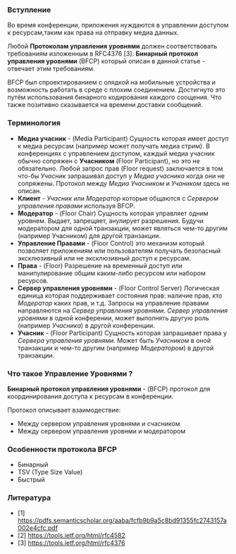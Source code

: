 ### Вступление

Во время конференции, приложения нуждаются в управлении доступом к ресурсам,таким как права на отправку медиа данных. 

Любой **Протоколам управления уровнями** должен соответствовать требованиям изложенным в RFC4376 [3]. **Бинарный протокол управления уровнями** (BFCP) который описан в данной статье - отвечает этим требованиям.

BFCP был спроектированием с олядкой на мобильные устройства и возможность работать в среде с плохим соединением. Достигнуто это путём использования бинарного кодирования каждого соощения. Что также позитивно сказывается на времени доставки сообщений.



### Терминология

 - **Медиа учасник** - (Media Participant) Сущность которая имеет доступ к медиа ресурсам (например может получать медиа стрим). В конференциях с управлением доступом, каждый медиа учасник обычно сопряжен с **Учасником** (Floor Participant), но это не обязательно. Любой запрос прав (Floor request) заключается в том что-бы *Учасник* запрашивал доступ у *Медиа учасника* когда они не сопряжены. Протокол между *Медиа Учасником* и *Учаником* здесь не описан.
 - **Клиент** - *Учасник* или *Модератор* которые общаются с *Сервером управления правами* используя BFCP.
 - **Модератор**  - (Floor Chair) Сущность которая управляет одним уровнем. Выдает, запрещяет, анулирует разрешения. Будучи модератором для одной транзакции, может являться чем-то другим (например Учасником) для другой транзакции. 
 - **Управление Правами** - (Floor Control) это механизм который позволяет приложениям или пользователям получать безопасный эксклюзивный или не эксклюзивный доступ к ресурсам.
 - **Права** - (Floor) Разрешение на временный доступ или манипулирование общим каким-либо ресурсом или набором ресурсов.
 - **Сервер управления уровнями** - (Floor Control Server) Логическая единица которая поддерживает состояния прав: наличие прав, кто *Модератор* каких прав, и т.д. Запросы на управление правами направляются на *Сервер управления уровнями*. *Сервер управления уровнями* в одной конферении, может выполнять другую роль (например *Учасника*) в другой конференции.
 - **Учасник** - (Floor Participant) Сущность которая запрашивает права у *Сервера управления уровнями*. Может быть *Учасником* в оной транзакции и чем-то другим (например *Модератором*) в другой транзакции.  


### Что такое Управление Уровнями ?



**Бинарный протокол управления уровнями** - (BFCP) протокол для координирования доступа к ресурсам в конференции.

Протокол описывает взаимодествие:
 - Между сервером управления уровнями и счасником
 - Между сервером управления уровнми и модератором
 
 ### Особенности протокола BFCP
  - Бинарный
  - TSV (Type Size Value)
  - Быстрый

### Литература
- [1] https://pdfs.semanticscholar.org/aaba/fcfb9b9a5c8bd91355fc2743157a002e4cfc.pdf
- [2] https://tools.ietf.org/html/rfc4582
- [3] https://tools.ietf.org/html/rfc4376
